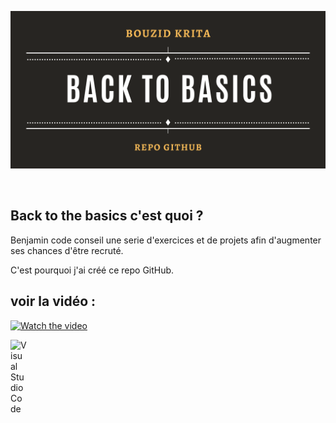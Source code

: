 
<p align="center"> 
  <img  alt="backtobasics" width="700pxpx" src="https://github.com/bouboudev/backtobasics/blob/master/BACKTOBASICS.png?raw=true" />
</p>


<br />

## Back to the basics c'est quoi ?

Benjamin code conseil une serie d'exercices et de projets afin d'augmenter ses chances d'être recruté.

C'est pourquoi j'ai créé ce repo GitHub.


## voir la vidéo :

[![Watch the video](https://img.youtube.com/vi/XJYRhQUjS6I/0.jpg)](https://www.youtube.com/watch?v=XJYRhQUjS6I)



<img align="left" alt="Visual Studio Code" width="26px" src="https://camo.githubusercontent.com/e8e7b06ecf583bc040eb60e44eb5b8e0ecc5421320a92929ce21522dbc34c891/68747470733a2f2f6d656469612e67697068792e636f6d2f6d656469612f6876524a434c467a6361737252346961377a2f67697068792e676966" />
